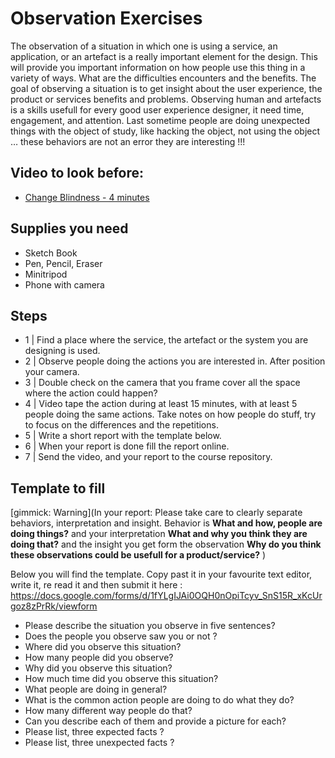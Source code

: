 # Observation Exercises

The observation of a situation in which one is using a service, an application, or an artefact is a really important element for the design. This will provide you important information on how people use this thing in a variety of ways. What are the difficulties encounters and the benefits. 
The goal of observing a situation is to get insight about the user experience, the product or services benefits and problems. Observing human and artefacts is a skills usefull for every good user experience designer, it need time, engagement, and attention. Last sometime people are doing unexpected things with the object of study, like hacking the object, not using the object … these behaviors are not an error they are interesting !!! 



## Video to look before: 

* [Change Blindness - 4 minutes](https://www.youtube.com/watch?v=VkrrVozZR2c)

## Supplies you need

* Sketch Book
* Pen, Pencil, Eraser
* Minitripod
* Phone with camera


## Steps

* 1 | Find a place where the service, the artefact or the system you are designing is used. 
* 2 | Observe people doing the actions you are interested in. After position your camera. 
* 3 | Double check on the camera that you frame cover all the space where the action could happen?
* 4 | Video tape the action during at least 15 minutes, with at least 5 people doing the same actions. Take notes on how people do stuff, try to focus on the differences and  the repetitions.
* 5 | Write a short report with the template below.
* 6 | When your report is done fill  the report online.
* 7 | Send the video, and your report to the course repository.


## Template to fill 

[gimmick: Warning](In your report: Please take care to clearly separate behaviors, interpretation and insight. Behavior is **What and how, people are doing things?** and your interpretation **What and why you think they are doing that?** and the insight you get form the observation **Why do you think these observations could be usefull for a product/service?** )


Below you will find the template. 
Copy past it in your favourite text editor, write it, re read it and then submit it here : 
https://docs.google.com/forms/d/1fYLgIJAi0OQH0nOpiTcyv_SnS15R_xKcUrgoz8zPrRk/viewform


* Please describe the situation  you observe in five sentences? 
* Does the people you observe saw you or not ?
* Where did you observe this situation? 
* How many people did you observe?
* Why did you observe this situation?
* How much time did you observe this situation?
* What people are doing in general? 
* What is the common action people are doing to do what they do?
* How many different way people do that? 
* Can you describe each of them and provide a picture for each?
* Please list, three expected facts ? 
* Please list, three unexpected facts ? 



